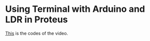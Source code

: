 # Using Terminal with Arduino and LDR in Proteus

[This](https://youtu.be/HV0wZGDv2BQ) is the codes of the video.
